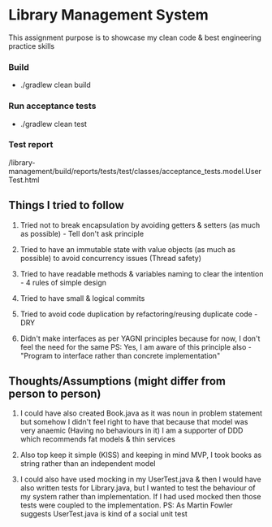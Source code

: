 # Library Management System

This assignment purpose is to showcase my clean code & best engineering practice skills

### Build

* ./gradlew clean build

### Run acceptance tests

* ./gradlew clean test

### Test report

/library-management/build/reports/tests/test/classes/acceptance_tests.model.UserTest.html

## Things I tried to follow

1. Tried not to break encapsulation by avoiding getters & setters (as much as possible) - Tell don't ask principle

2. Tried to have an immutable state with value objects (as much as possible) to avoid concurrency issues (Thread safety)

3. Tried to have readable methods & variables naming to clear the intention - 4 rules of simple design

4. Tried to have small & logical commits

5. Tried to avoid code duplication by refactoring/reusing duplicate code - DRY

6. Didn't make interfaces as per YAGNI principles because for now, I don't feel the need for the same PS: Yes, I am
   aware of this principle also - "Program to interface rather than concrete implementation"

## Thoughts/Assumptions (might differ from person to person)

1. I could have also created Book.java as it was noun in problem statement but somehow I didn't feel right to have that
   because that model was very anaemic (Having no behaviours in it)
   I am a supporter of DDD which recommends fat models & thin services

2. Also top keep it simple (KISS) and keeping in mind MVP, I took books as string rather than an independent model

2. I could also have used mocking in my UserTest.java & then I would have also written tests for Library.java, but I
   wanted to test the behaviour of my system rather than implementation. If I had used mocked then those tests were
   coupled to the implementation. PS: As Martin Fowler suggests UserTest.java is kind of a social unit test